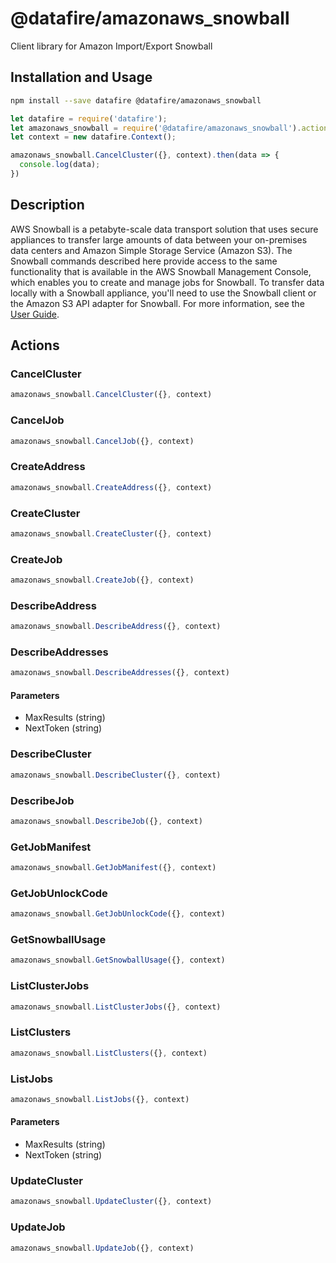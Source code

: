 # @datafire/amazonaws_snowball

Client library for Amazon Import/Export Snowball

## Installation and Usage
```bash
npm install --save datafire @datafire/amazonaws_snowball
```

```js
let datafire = require('datafire');
let amazonaws_snowball = require('@datafire/amazonaws_snowball').actions;
let context = new datafire.Context();

amazonaws_snowball.CancelCluster({}, context).then(data => {
  console.log(data);
})
```

## Description
AWS Snowball is a petabyte-scale data transport solution that uses secure appliances to transfer large amounts of data between your on-premises data centers and Amazon Simple Storage Service (Amazon S3). The Snowball commands described here provide access to the same functionality that is available in the AWS Snowball Management Console, which enables you to create and manage jobs for Snowball. To transfer data locally with a Snowball appliance, you'll need to use the Snowball client or the Amazon S3 API adapter for Snowball. For more information, see the <a href="http://docs.aws.amazon.com/AWSImportExport/latest/ug/api-reference.html">User Guide</a>.

## Actions
### CancelCluster



```js
amazonaws_snowball.CancelCluster({}, context)
```


### CancelJob



```js
amazonaws_snowball.CancelJob({}, context)
```


### CreateAddress



```js
amazonaws_snowball.CreateAddress({}, context)
```


### CreateCluster



```js
amazonaws_snowball.CreateCluster({}, context)
```


### CreateJob



```js
amazonaws_snowball.CreateJob({}, context)
```


### DescribeAddress



```js
amazonaws_snowball.DescribeAddress({}, context)
```


### DescribeAddresses



```js
amazonaws_snowball.DescribeAddresses({}, context)
```

#### Parameters
* MaxResults (string)
* NextToken (string)

### DescribeCluster



```js
amazonaws_snowball.DescribeCluster({}, context)
```


### DescribeJob



```js
amazonaws_snowball.DescribeJob({}, context)
```


### GetJobManifest



```js
amazonaws_snowball.GetJobManifest({}, context)
```


### GetJobUnlockCode



```js
amazonaws_snowball.GetJobUnlockCode({}, context)
```


### GetSnowballUsage



```js
amazonaws_snowball.GetSnowballUsage({}, context)
```


### ListClusterJobs



```js
amazonaws_snowball.ListClusterJobs({}, context)
```


### ListClusters



```js
amazonaws_snowball.ListClusters({}, context)
```


### ListJobs



```js
amazonaws_snowball.ListJobs({}, context)
```

#### Parameters
* MaxResults (string)
* NextToken (string)

### UpdateCluster



```js
amazonaws_snowball.UpdateCluster({}, context)
```


### UpdateJob



```js
amazonaws_snowball.UpdateJob({}, context)
```


